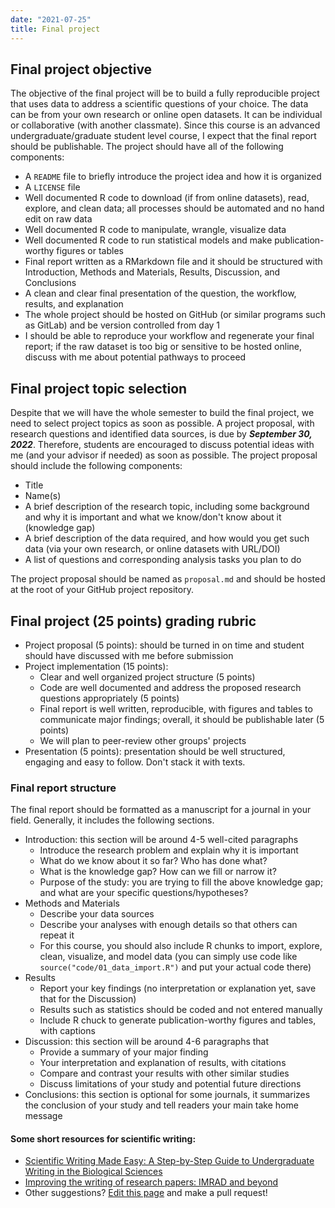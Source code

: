 ```yaml
---
date: "2021-07-25"
title: Final project
---
```


## Final project objective

The objective of the final project will be to build a fully reproducible project that uses data to address a scientific questions of your choice. The data can be from your own research or online open datasets. It can be individual or collaborative (with another classmate). Since this course is an advanced undergraduate/graduate student level course, I expect that the final report should be publishable. The project should have all of the following components:

- A `README` file to briefly introduce the project idea and how it is organized
- A `LICENSE` file
- Well documented R code to download (if from online datasets), read, explore, and clean data; all processes should be automated and no hand edit on raw data
- Well documented R code to manipulate, wrangle, visualize data
- Well documented R code to run statistical models and make publication-worthy figures or tables
- Final report written as a RMarkdown file and it should be structured with Introduction, Methods and Materials, Results, Discussion, and Conclusions
- A clean and clear final presentation of the question, the workflow, results, and explanation
- The whole project should be hosted on GitHub (or similar programs such as GitLab) and be version controlled from day 1
- I should be able to reproduce your workflow and regenerate your final report; if the raw dataset is too big or sensitive to be hosted online, discuss with me about potential pathways to proceed

## Final project topic selection

Despite that we will have the whole semester to build the final project, we need to select project topics as soon as possible. A project proposal, with research questions and identified data sources, is due by ***September 30, 2022***. Therefore, students are encouraged to discuss potential ideas with me (and your advisor if needed) as soon as possible. The project proposal should include the following components:

- Title
- Name(s)
- A brief description of the research topic, including some background and why it is important and what we know/don't know about it (knowledge gap)
- A brief description of the data required, and how would you get such data (via your own research, or online datasets with URL/DOI)
- A list of questions and corresponding analysis tasks you plan to do

The project proposal should be named as `proposal.md` and should be hosted at the root of your GitHub project repository.

## Final project (25 points) grading rubric

- Project proposal (5 points): should be turned in on time and student should have discussed with me before submission
- Project implementation (15 points):
    + Clear and well organized project structure (5 points)
    + Code are well documented and address the proposed research questions appropriately (5 points)
    + Final report is well written, reproducible, with figures and tables to communicate major findings; overall, it should be publishable later (5 points)
    + We will plan to peer-review other groups' projects
- Presentation (5 points): presentation should be well structured, engaging and easy to follow. Don't stack it with texts.

### Final report structure

The final report should be formatted as a manuscript for a journal in your field. Generally, it includes the following sections.

- Introduction: this section will be around 4-5 well-cited paragraphs
    + Introduce the research problem and explain why it is important
    + What do we know about it so far? Who has done what?
    + What is the knowledge gap? How can we fill or narrow it?
    + Purpose of the study: you are trying to fill the above knowledge gap; and what are your specific questions/hypotheses?
- Methods and Materials
    + Describe your data sources
    + Describe your analyses with enough details so that others can repeat it
    + For this course, you should also include R chunks to import, explore, clean, visualize, and model data (you can simply use code like `source("code/01_data_import.R")` and put your actual code there)
- Results
    + Report your key findings (no interpretation or explanation yet, save that for the Discussion)
    + Results such as statistics should be coded and not entered manually
    + Include R chuck to generate publication-worthy figures and tables, with captions
- Discussion: this section will be around 4-6 paragraphs that
    + Provide a summary of your major finding
    + Your interpretation and explanation of results, with citations
    + Compare and contrast your results with other similar studies
    + Discuss limitations of your study and potential future directions
- Conclusions: this section is optional for some journals, it summarizes the conclusion of your study and tell readers your main take home message

#### Some short resources for scientific writing:

- [Scientific Writing Made Easy: A Step-by-Step Guide to Undergraduate Writing in the Biological Sciences](https://esajournals.onlinelibrary.wiley.com/doi/full/10.1002/bes2.1258)
- [Improving the writing of research papers: IMRAD and beyond](http://leml.asu.edu/jingle/Wu-Publications-PDFs/2011/Wu-2011-ScientificWriting.pdf)
- Other suggestions? [Edit this page](https://github.com/dlilab/Teaching-IntroDataScience/blob/main/content/project.md) and make a pull request!





